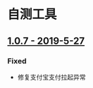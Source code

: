 # 自测工具

## [1.0.7 - 2019-5-27](https://chukong.oss-cn-qingdao.aliyuncs.com/res/Cocos_Game_Tools_build190527.apk)

### Fixed

* 修复支付宝支付拉起异常

### 







